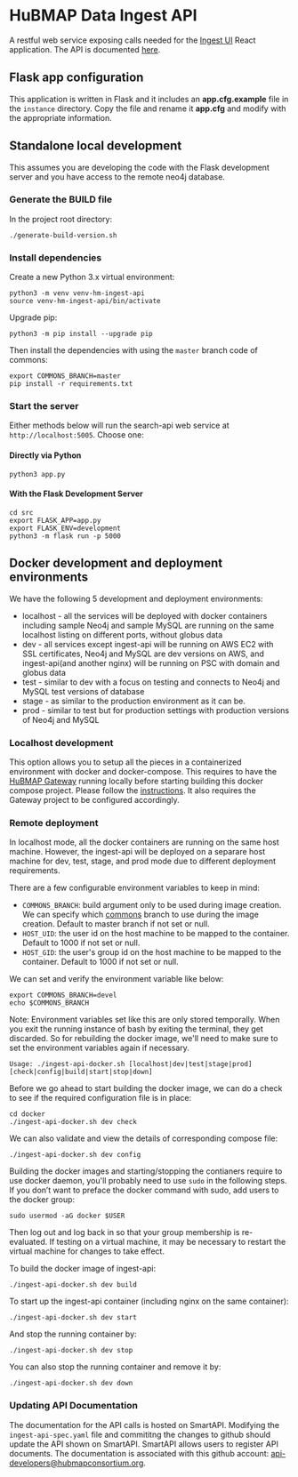 # HuBMAP Data Ingest API

A restful web service exposing calls needed for the [Ingest UI](https://github.com/hubmapconsortium/ingest-ui) React application. The API is documented [here](https://smart-api.info/registry?q=5a6bea1158d2652743c7a201fdb1c44d).

## Flask app configuration

This application is written in Flask and it includes an **app.cfg.example** file in the `instance` directory.  Copy the file and rename it **app.cfg** and modify  with the appropriate information.

## Standalone local development

This assumes you are developing the code with the Flask development server and you have access to the remote neo4j database.

### Generate the BUILD file

In the project root directory:

````
./generate-build-version.sh
````

### Install dependencies

Create a new Python 3.x virtual environment:

````
python3 -m venv venv-hm-ingest-api
source venv-hm-ingest-api/bin/activate
````

Upgrade pip:
````
python3 -m pip install --upgrade pip
````

Then install the dependencies with using the `master` branch code of commons:

````
export COMMONS_BRANCH=master
pip install -r requirements.txt
````

### Start the server

Either methods below will run the search-api web service at `http://localhost:5005`. Choose one:

#### Directly via Python

````
python3 app.py
````

#### With the Flask Development Server

````
cd src
export FLASK_APP=app.py
export FLASK_ENV=development
python3 -m flask run -p 5000
````

## Docker development and deployment environments

We have the following 5 development and deployment environments:

* localhost - all the services will be deployed with docker containers including sample Neo4j and sample MySQL are running on the same localhost listing on different ports, without globus data
* dev - all services except ingest-api will be running on AWS EC2 with SSL certificates, Neo4j and MySQL are dev versions on AWS, and ingest-api(and another nginx) will be running on PSC with domain and globus data
* test - similar to dev with a focus on testing and connects to Neo4j and MySQL test versions of database
* stage - as similar to the production environment as it can be.
* prod - similar to test but for production settings with production versions of Neo4j and MySQL

### Localhost development

This option allows you to setup all the pieces in a containerized environment with docker and docker-compose. This requires to have the [HuBMAP Gateway](https://github.com/hubmapconsortium/gateway) running locally before starting building this docker compose project. Please follow the [instructions](https://github.com/hubmapconsortium/gateway#workflow-of-setting-up-multiple-hubmap-docker-compose-projects). It also requires the Gateway project to be configured accordingly.

### Remote deployment

In localhost mode, all the docker containers are running on the same host machine. However, the ingest-api will be deployed on a separare host machine for dev, test, stage, and prod mode due to different deployment requirements. 

There are a few configurable environment variables to keep in mind:

- `COMMONS_BRANCH`: build argument only to be used during image creation. We can specify which [commons](https://github.com/hubmapconsortium/commons) branch to use during the image creation. Default to master branch if not set or null.
- `HOST_UID`: the user id on the host machine to be mapped to the container. Default to 1000 if not set or null.
- `HOST_GID`: the user's group id on the host machine to be mapped to the container. Default to 1000 if not set or null.

We can set and verify the environment variable like below:

````
export COMMONS_BRANCH=devel
echo $COMMONS_BRANCH
````

Note: Environment variables set like this are only stored temporally. When you exit the running instance of bash by exiting the terminal, they get discarded. So for rebuilding the docker image, we'll need to make sure to set the environment variables again if necessary.

````
Usage: ./ingest-api-docker.sh [localhost|dev|test|stage|prod] [check|config|build|start|stop|down]
````

Before we go ahead to start building the docker image, we can do a check to see if the required configuration file is in place:

````
cd docker
./ingest-api-docker.sh dev check
````

We can also validate and view the details of corresponding compose file:

````
./ingest-api-docker.sh dev config
````

Building the docker images and starting/stopping the contianers require to use docker daemon, you'll probably need to use `sudo` in the following steps. If you don’t want to preface the docker command with sudo, add users to the docker group:

````
sudo usermod -aG docker $USER
````

Then log out and log back in so that your group membership is re-evaluated. If testing on a virtual machine, it may be necessary to restart the virtual machine for changes to take effect.

To build the docker image of ingest-api:

````
./ingest-api-docker.sh dev build
````

To start up the ingest-api container (including nginx on the same container):

````
./ingest-api-docker.sh dev start
````

And stop the running container by:

````
./ingest-api-docker.sh dev stop
````

You can also stop the running container and remove it by:

````
./ingest-api-docker.sh dev down
````

### Updating API Documentation

The documentation for the API calls is hosted on SmartAPI.  Modifying the `ingest-api-spec.yaml` file and commititng the changes to github should update the API shown on SmartAPI.  SmartAPI allows users to register API documents.  The documentation is associated with this github account: api-developers@hubmapconsortium.org. 
